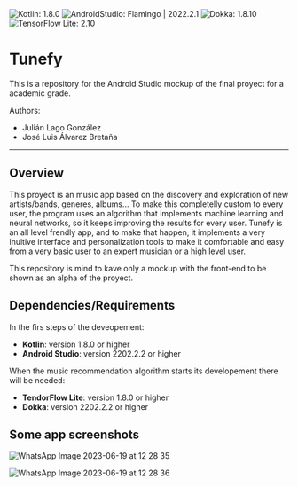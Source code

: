 <img src="https://img.shields.io/badge/Kotlin-1.8.0-purple.svg" alt="Kotlin: 1.8.0">
<img src="https://img.shields.io/badge/AndroidStudio-Flamingo | 2022.2.1-lightgreen.svg" alt="AndroidStudio: Flamingo | 2022.2.1">
<img src="https://img.shields.io/badge/Dokka-1.8.10-orange.svg" alt="Dokka: 1.8.10">
<img src="https://img.shields.io/badge/TensorFlow Lite-2.10-yellow.svg" alt="TensorFlow Lite: 2.10">

# Tunefy

This is a repository for the Android Studio mockup of the final proyect  for a academic grade.

Authors:
- Julián Lago González
- José Luis Álvarez Bretaña

------

## Overview

This proyect is an music app based on the discovery and exploration of new artists/bands, generes, albums... To make this completelly custom to every user, the program uses an algorithm that implements machine learning and neural networks, so it keeps improving the results for every user. Tunefy is an all level frendly app, and to make that happen, it implements a very inuitive interface and personalization tools to make it comfortable and easy from a very basic user to an expert musician or a high level user. 

This repository is mind to kave only a mockup with the front-end to be shown as an alpha of the proyect.

## Dependencies/Requirements

In the firs steps of the deveopement:

  - **Kotlin**: version 1.8.0 or higher
  - **Android Studio**: version 2202.2.2 or higher

When the music recommendation algorithm starts its developement there will be needed:

  - **TendorFlow Lite**: version 1.8.0 or higher
  - **Dokka**: version 2202.2.2 or higher

## Some app screenshots

![WhatsApp Image 2023-06-19 at 12 28 35](https://github.com/JuliusWhite/Tunefy/assets/91659331/cbd095fb-5e35-4d03-8087-dde7de742a24)

![WhatsApp Image 2023-06-19 at 12 28 36](https://github.com/JuliusWhite/Tunefy/assets/91659331/7a6936cd-aad7-4498-92da-d695c0fb22a7)

